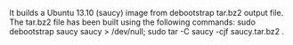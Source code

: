 It builds a Ubuntu 13.10 (saucy) image from debootstrap tar.bz2 output file.
The tar.bz2 file has been built using the following commands:
sudo debootstrap saucy saucy > /dev/null;
sudo tar -C saucy -cjf saucy.tar.bz2 .
